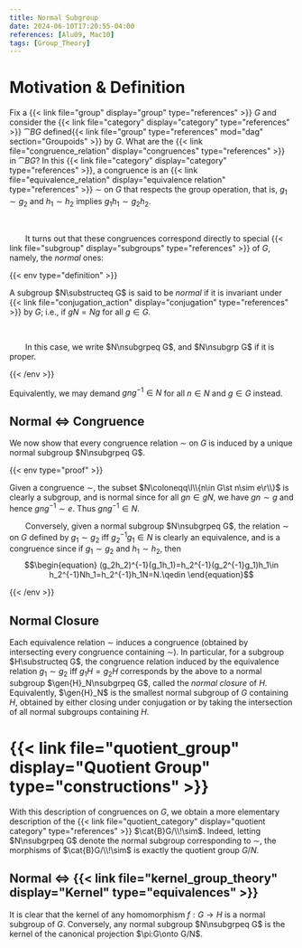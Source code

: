 ```yaml
---
title: Normal Subgroup
date: 2024-06-10T17:20:55-04:00
references: [Alu09, Mac10]
tags: [Group_Theory]
---
```


# Motivation & Definition

Fix a {{< link file="group" display="group" type="references" >}} $G$ and consider the {{< link file="category" display="category" type="references" >}} $\cat{B}G$ defined{{< link file="group" type="references" mod="dag" section="Groupoids" >}} by $G$. What are the {{< link file="congruence_relation" display="congruences" type="references" >}} in $\cat{B}G$? In this {{< link file="category" display="category" type="references" >}}, a congruence is an {{< link file="equivalence_relation" display="equivalence relation" type="references" >}} $\sim$ on $G$ that respects the group operation, that is, $g_1\sim g_2$ and $h_1\sim h_2$ implies $g_1h_1\sim g_2h_2$.

<br>

&emsp;&emsp;It turns out that these congruences correspond directly to special {{< link file="subgroup" display="subgroups" type="references" >}} of $G$, namely, the *normal* ones:

{{< env type="definition" >}}

A subgroup $N\substructeq G$ is said to be *normal* if it is invariant under {{< link file="conjugation_action" display="conjugation" type="references" >}} by $G$; i.e., if $gN=Ng$ for all $g\in G$.

<br>

&emsp;&emsp;In this case, we write $N\nsubgrpeq G$, and $N\nsubgrp G$ if it is proper.

{{< /env >}}

Equivalently, we may demand $gng^{-1}\in N$ for all $n\in N$ and $g\in G$ instead.

<div class="space"></div>

## Normal $\Leftrightarrow$ Congruence

We now show that every congruence relation $\sim$ on $G$ is induced by a unique normal subgroup $N\nsubgrpeq G$.

<div class="space"></div>

{{< env type="proof" >}}

Given a congruence $\sim$, the subset $N\coloneqq\l\\{n\in G\st n\sim e\r\\}$ is clearly a subgroup, and is normal since for all $gn\in gN$, we have $gn\sim g$ and hence $gng^{-1}\sim e$. Thus $gng^{-1}\in N$.
<br>

&emsp;&emsp;Conversely, given a normal subgroup $N\nsubgrpeq G$, the relation $\sim$ on $G$ defined by $g_1\sim g_2$ iff $g_2^{-1}g_1\in N$ is clearly an equivalence, and is a congruence since if $g_1\sim g_2$ and $h_1\sim h_2$, then
$$\begin{equation}
    (g_2h_2)^{-1}(g_1h_1)=h_2^{-1}(g_2^{-1}g_1)h_1\in h_2^{-1}Nh_1=h_2^{-1}h_1N=N.\qedin
\end{equation}$$

{{< /env >}}

<div class="space"></div>

## Normal Closure

Each equivalence relation $\sim$ induces a congruence (obtained by intersecting every congruence containing $\sim$). In particular, for a subgroup $H\substructeq G$, the congruence relation induced by the equivalence relation $g_1\sim g_2$ iff $g_1H=g_2H$ corresponds by the above to a normal subgroup $\gen{H}_N\nsubgrpeq G$, called the *normal closure* of $H$. Equivalently, $\gen{H}_N$ is the smallest normal subgroup of $G$ containing $H$, obtained by either closing under conjugation or by taking the intersection of all normal subgroups containing $H$.

# {{< link file="quotient_group" display="Quotient Group" type="constructions" >}}

With this description of congruences on $G$, we obtain a more elementary description of the {{< link file="quotient_category" display="quotient category" type="references" >}} $\cat{B}G/\\!\sim$. Indeed, letting $N\nsubgrpeq G$ denote the normal subgroup corresponding to $\sim$, the morphisms of $\cat{B}G/\\!\sim$ is exactly the quotient group $G/N$.

<div class="space"></div>

## Normal $\Leftrightarrow$ {{< link file="kernel_group_theory" display="Kernel" type="equivalences" >}}

It is clear that the kernel of any homomorphism $f:G\to H$ is a normal subgroup of $G$. Conversely, any normal subgroup $N\nsubgrpeq G$ is the kernel of the canonical projection $\pi:G\onto G/N$.
